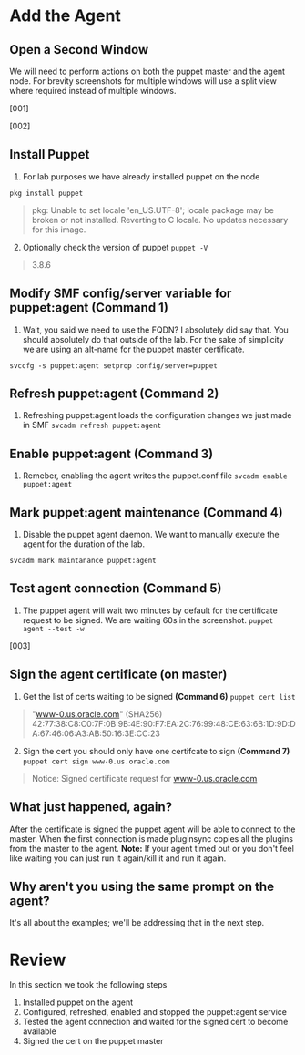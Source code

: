 # Add the Agent

## Open a Second Window

We will need to perform actions on both the puppet master and the agent node. For brevity screenshots for multiple windows will use a split view where required instead of multiple windows.

\[001\]

\[002\]

## Install Puppet

1. For lab purposes we have already installed puppet on the node

  `pkg install puppet`

  > pkg: Unable to set locale 'en\_US.UTF-8'; locale package may be broken or
  > not installed.  Reverting to C locale.
  > No updates necessary for this image.

2. Optionally check the version of puppet
  `puppet -V`

  > 3.8.6


## Modify SMF config/server variable for puppet:agent \(Command 1\)

1. Wait, you said we need to use the FQDN?  I absolutely did say that. You should absolutely do that outside of the lab. For the sake of simplicity we are using an alt-name for the puppet master certificate.

  `svccfg -s puppet:agent setprop config/server=puppet`


## Refresh puppet:agent \(Command 2\)

1. Refreshing puppet:agent loads the configuration changes we just made in SMF
  `svcadm refresh puppet:agent`

## Enable puppet:agent \(Command 3\)

1. Remeber, enabling the agent writes the puppet.conf file
  `svcadm enable puppet:agent`

## Mark puppet:agent maintenance \(Command 4\)

1. Disable the puppet agent daemon. We want to manually execute the agent for the duration of the lab.

  `svcadm mark maintanance puppet:agent`


## Test agent connection \(Command 5\)

1. The puppet agent will wait two minutes by default for the certificate request to be signed. We are waiting 60s in the screenshot.
  `puppet agent --test -w`

  \[003\]


## Sign the agent certificate \(on master\)

1. Get the list of certs waiting to be signed **\(Command 6\)**
  `puppet cert list`

  > "www-0.us.oracle.com" \(SHA256\) 42:77:38:C8:C0:7F:0B:9B:4E:90:F7:EA:2C:76:99:48:CE:63:6B:1D:9D:DA:67:46:06:A3:AB:50:16:3E:CC:23

2. Sign the cert you should only have one certifcate to sign **\(Command 7\)**
  `puppet cert sign www-0.us.oracle.com`

  > Notice: Signed certificate request for www-0.us.oracle.com


## What just happened, again?

After the certificate is signed the puppet agent will be able to connect to the master. When the first connection is made pluginsync copies all the plugins from the master to the agent.
**Note:** If your agent timed out or you don't feel like waiting you can just run it again/kill it and run it again.

## Why aren't you using the same prompt on the agent?

It's all about the examples; we'll be addressing that in the next step.



# Review

In this section we took the following steps

1. Installed puppet on the agent
2. Configured, refreshed, enabled and stopped the puppet:agent service
3. Tested the agent connection and waited for the signed cert to become available
4. Signed the cert on the puppet master

